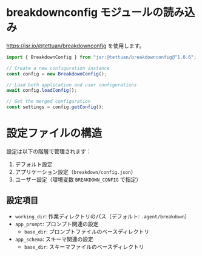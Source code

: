 # breakdownconfig モジュールの読み込み
https://jsr.io/@tettuan/breakdownconfig を使用します。

```ts
import { BreakdownConfig } from "jsr:@tettuan/breakdownconfig@^1.0.6";

// Create a new configuration instance
const config = new BreakdownConfig();

// Load both application and user configurations
await config.loadConfig();

// Get the merged configuration
const settings = config.getConfig();
```

# 設定ファイルの構造
設定は以下の階層で管理されます：

1. デフォルト設定
2. アプリケーション設定（`breakdown/config.json`）
3. ユーザー設定（環境変数 `BREAKDOWN_CONFIG` で指定）

## 設定項目
- `working_dir`: 作業ディレクトリのパス（デフォルト: `.agent/breakdown`）
- `app_prompt`: プロンプト関連の設定
  - `base_dir`: プロンプトファイルのベースディレクトリ
- `app_schema`: スキーマ関連の設定
  - `base_dir`: スキーマファイルのベースディレクトリ
